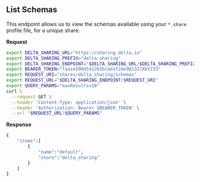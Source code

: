 ## List Schemas
This endpoint allows us to view the schemas available using your `*.share` profile file, for a unique share.

**Request**
~~~bash
export DELTA_SHARING_URL="https://sharing.delta.io"
export DELTA_SHARING_PREFIX="delta-sharing"
export DELTA_SHARING_ENDPOINT="$DELTA_SHARING_URL/$DELTA_SHARING_PREFIX"
export BEARER_TOKEN="faaie590d541265bcab1f2de9813274bf233"
export REQUEST_URI="shares/delta_sharing/schemas"
export REQUEST_URL="$DELTA_SHARING_ENDPOINT/$REQUEST_URI"
export QUERY_PARAMS="maxResults=10"
curl \
  --request GET \
  --header 'Content-Type: application/json' \
  --header 'Authorization: Bearer $BEARER_TOKEN' \
  --url "$REQUEST_URL?$QUERY_PARAMS"
~~~

**Response**
~~~bash
{
    "items":[
        {
            "name":"default",
            "share":"delta_sharing"
        }
    ]
}
~~~